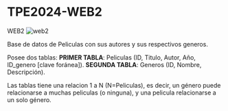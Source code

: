 # TPE2024-WEB2
WEB2
![web2](https://github.com/user-attachments/assets/56fb8da0-8783-4816-ae25-48876481f7e6)


Base de datos de Peliculas con sus autores y sus respectivos generos.

Posee dos tablas:
  **PRIMER TABLA**: Peliculas (ID, Titulo, Autor, Año, ID_genero [clave foránea]).
  **SEGUNDA TABLA**: Generos (ID, Nombre, Descripción).
  
Las tablas tiene una relacion 1 a N (N=Peliculas), es decir, un género puede relacionarse a muchas peliculas (o ninguna), y una pelicula relacionarse a un solo género.

